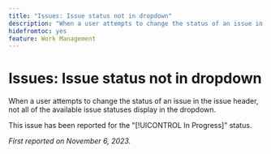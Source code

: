 ```yaml
---
title: "Issues: Issue status not in dropdown"
description: "When a user attempts to change the status of an issue in the issue header, not all of the available issue statuses display in the dropdown."
hidefromtoc: yes
feature: Work Management
---
```


# Issues: Issue status not in dropdown

When a user attempts to change the status of an issue in the issue header, not all of the available issue statuses display in the dropdown.

This issue has been reported for the "[!UICONTROL In Progress]" status.

_First reported on November 6, 2023._

